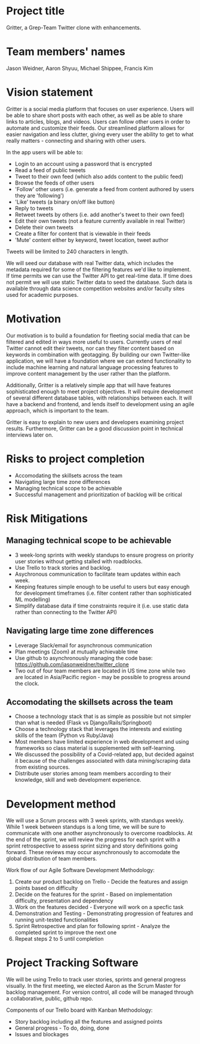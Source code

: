 # Project title
Gritter, a Grep-Team Twitter clone with enhancements.

# Team members' names
Jason Weidner, Aaron Shyuu, Michael Shippee, Francis Kim

# Vision statement
Gritter is a social media platform that focuses on user experience. Users will be able to share short posts with each other, as well as be able to share links to articles, blogs, and videos. Users can follow other users in order to automate and customize their feeds. Our streamlined platform allows for easier navigation and less clutter, giving every user the ability to get to what really matters - connecting and sharing with other users.

In the app users will be able to:
- Login to an account using a password that is encrypted
- Read a feed of public tweets
- Tweet to their own feed (which also adds content to the public feed)
- Browse the feeds of other users
- 'Follow' other users (i.e. generate a feed from content authored by users they are 'following') 
- 'Like' tweets (a binary on/off like button)
- Reply to tweets
- Retweet tweets by others (i.e. add another's tweet to their own feed)
- Edit their own tweets (not a feature currently available in real Twitter)
- Delete their own tweets
- Create a filter for content that is viewable in their feeds
- 'Mute' content either by keyword, tweet location, tweet author

Tweets will be limited to 240 characters in length.

We will seed our database with real Twitter data, which includes the metadata required for some of the filtering features we'd like to implement. If time permits we can use the Twitter API to get real-time data. If time does not permit we will use static Twitter data to seed the database. Such data is available through data science competition websites and/or faculty sites used for academic purposes.

# Motivation
Our motivation is to build a foundation for fleeting social media that can be filtered and edited in ways more useful to users. Currently users of real Twitter cannot edit their tweets, nor can they filter content based on keywords in combination with geotagging. By building our own Twitter-like application, we will have a foundation where we can extend functionality to include machine learning and natural language processing features to improve content management by the user rather than the platform.

Additionally, Gritter is a relatively simple app that will have features sophisticated enough to meet project objectives. It will require development of several different database tables, with relationships between each. It will have a backend and frontend, and lends itself to development using an agile approach, which is important to the team. 

Gritter is easy to explain to new users and developers examining project results. Furthermore, Gritter can be a good discussion point in technical interviews later on.

# Risks to project completion
- Accomodating the skillsets across the team
- Navigating large time zone differences
- Managing technical scope to be achievable
- Successful management and prioritization of backlog will be critical

# Risk Mitigations
## Managing technical scope to be achievable
- 3 week-long sprints with weekly standups to ensure progress on priority user stories without getting stalled with roadblocks.
- Use Trello to track stories and backlog. 
- Asychronous communication to facilitate team updates within each week.
- Keeping features simple enough to be useful to users but easy enough for development timeframes (i.e. filter content rather than sophisticated ML modelling)
- Simplify database data if time constraints require it (i.e. use static data rather than connecting to the Twitter API)

## Navigating large time zone differences
- Leverage Slack/email for asynchronous communication
- Plan meetings (Zoom) at mutually achievable time
- Use github to asynchronously managing the code base: https://github.com/jasonweidner/twitter_clone
- Two out of four team members are located in US time zone while two are located in Asia/Pacific region - may be possible to progress around the clock. 

## Accomodating the skillsets across the team
- Choose a technology stack that is as simple as possible but not simpler than what is needed (Flask vs Django/Rails/Springboot)
- Choose a technology stack that leverages the interests and existing skills of the team (Python vs Ruby/Java)
- Most members have limited experience in web development and using frameworks so class material is supplemented with self-learning.
- We discussed the possibility of a Covid-related app, but decided against it because of the challenges associated with data mining/scraping data from existing sources.
- Distribute user stories among team members according to their knowledge, skill and web development experience.

# Development method
We will use a Scrum process with 3 week sprints, with standups weekly. While 1 week between standups is a long time, we will be sure to communicate with one another asynchronously to overcome roadblocks. At the end of the sprint, we will review the progress for each sprint with a sprint retrospective to assess sprint sizing and story definitions going forward. These reviews may occur asynchronously to accomodate the global distribution of team members.

Work flow of our Agile Software Development Methodology:
1. Create our product backlog on Trello - Decide the features and assign points based on difficulty
2. Decide on the features for the sprint - Based on implementation difficulty, presentation and dependency
3. Work on the features decided - Everyone will work on a specfic task 
4. Demonstration and Testing - Demonstrating progression of features and running unit-tested functionalities
5. Sprint Retrospective and plan for following sprint - Analyze the completed sprint to improve the next one
6. Repeat steps 2 to 5 until completion

# Project Tracking Software 
We will be using Trello to track user stories, sprints and general progress visually. In the first meeting, we elected Aaron as the Scrum Master for backlog management. For version control, all code will be managed through a collaborative, public, github repo.

Components of our Trello board with Kanban Methodology:
- Story backlog including all the features and assigned points
- General progress - To do, doing, done
- Issues and blockages
